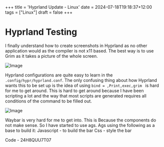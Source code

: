 +++
title = 'Hyprland Update - Linux'
date = 2024-07-18T19:18:37+12:00
tags = ["Linux"]
draft = false
+++

# Hyprland Testing 

I finally understand how to create screenshots in Hyprland as no other application would as the compiler is not x11 based. The best way is to use Grim as it takes a picture of the whole screen.

![Image](grimtest.png)

Hyprland configurations are quite easy to learn in the ```.config/hypr/hyprland.conf```. The only confusing thing about how Hyprland wants this to be set up is the idea of using 
```bind = ,Print,exec,grim ``` is hard for me to get around.  This is hard to get around because I have been scripting a lot and the way that most scripts are generated requires all conditions of the command to be filled out.

![Image](grim.png)


Waybar is very hard for me to get into. This is Because the components do not make sense. So I have started to use ags.  Ags using the following as a base to build it:
Javascript - to build the bar 
Css - style the bar


Code - 24H8QUU7T07